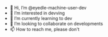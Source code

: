 - 👋 Hi, I’m @eyedle-machine-user-dev
- 👀 I’m interested in devving
- 🌱 I’m currently learning to dev
- 💞️ I’m looking to collaborate on developments
- 📫 How to reach me, please don't

<!---
eyedle-machine-user-dev/eyedle-machine-user-dev is a ✨ special ✨ repository because its `README.md` (this file) appears on your GitHub profile.
You can click the Preview link to take a look at your changes.
--->
